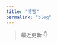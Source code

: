 ```yaml
---
title: "博客"
permalink: "blog"
---
```


<!--参考大佬的界面 https://xin-tan.com/guide/-->

> 最近更新 👇


<template>
    <div>
      <el-card :body-style="{ padding: '5px' }" v-for="(post, index) in topPublishPosts">
        <div style="padding: 14px;">
          <span><strong><el-link :underline="false" :href="post.path" type="primary">{{ post.title }}</el-link></strong></span>
          <div class="bottom clearfix">
            <br>
            <span><small>{{ post.formatDay }}</small></span>
            <el-link style="float: right;" :underline="false" :href="post.path" type="primary">阅读全文 ></el-link>
          </div>
        </div>
      </el-card>
      <div @click="loadMore" class="page-guide-btn" v-if="showBtn">
        <div ref="btn">{{ btnInfo }}</div>
      </div>
    </div>
</template>

<script>
export default {
  data() {
    return {
      step: 7,
      posts: [],
      page: 1,
      num: 0,
      btnInfo: '加载更多',
      showBtn: true,
      timeout: null,
    }
  },

  mounted() {
    this.posts = []
    var temp = this.$site.pages
    // 筛选标签中带有 blog 标志的文章
    for (var i = 0; i < temp.length; i++) {
      if (temp[i].frontmatter.tag) {  
        if (temp[i].frontmatter.tag == 'blog' || 'blog' == temp[i].frontmatter.tag[0]){
          this.posts.push(temp[i])
        }
      }
    }
    
    this.num = this.posts.length
  },

  computed: {
    topPublishPosts() {
      return this.getTopKPosts(this.page * this.step)
    }
  },

  methods: {
    getTopKPosts(num) {
      const re = /.*\/(.*?)\.(html|md)/

      return this.posts
        .map(post => {
          const execs = re.exec(post.relativePath)
          return {
            ...post,
            updateTimestamp: (new Date(post.lastUpdated)).getTime(),
            filename: execs ? execs['1'] : '',
            formatDay: this.formatDate(new Date(post.lastUpdated))
          }
        })
        .sort((a, b) => b.updateTimestamp - a.updateTimestamp)
        .slice(0, num)
    },
    
    formatDate(date) {
      if (!(date instanceof Date)) {
        return 
      }

      return `${date.getFullYear()}-${date.getMonth() + 1}-${date.getDate()}`
    },

    loadMore() {
      if (this.timeout) {
        return
      }

      if (this.page * this.step >= this.num) {
        this.btnInfo = '加载完成'
        this.$refs.btn.style.opacity = 0
        this.timeout = setTimeout(() => this.showBtn = false, 300)
      } else {
        this.page += 1
      }
    }
  }
}
</script>


<style scoped>
.el-card {
  margin-bottom: 10px;
}

.page-guide-btn {
  text-align: center;
  margin: 30px 0;
}

.page-guide-btn div {
  display: inline-block;
  color: #fff;
  background-color: #3eaf7c;
  padding: 0.6rem 1.2rem;
  border-radius: 4px;
  transition: all 0.3s ease;
  box-sizing: border-box;
  border-bottom: 1px solid #389d70;
}

.page-guide-btn div:hover {
  background-color: #4abf8a;
  cursor: pointer;
}
</style>
